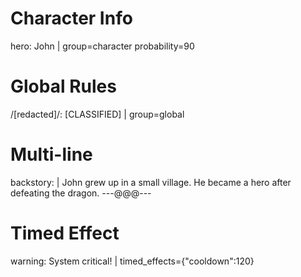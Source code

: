 # Character Info
hero: John | group=character probability=90

# Global Rules
/\[redacted\]/: [CLASSIFIED] | group=global

# Multi-line
backstory: |
  John grew up in a small village.
  He became a hero after defeating the dragon.
---@@@---

# Timed Effect
warning: System critical! | timed_effects={"cooldown":120}